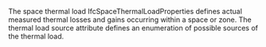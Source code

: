 ﻿The space thermal load IfcSpaceThermalLoadProperties defines actual measured thermal losses and gains occurring within a space or zone. The thermal load source attribute defines an enumeration of possible sources of the thermal load.